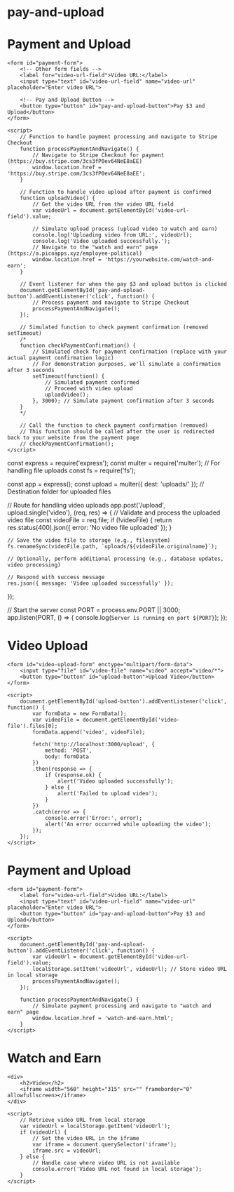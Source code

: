 # pay-and-upload
<!DOCTYPE html>
<html lang="en">
<head>
    <meta charset="UTF-8">
    <meta name="viewport" content="width=device-width, initial-scale=1.0">
    <title>Payment and Upload</title>
</head>
<body>
    <h1>Payment and Upload</h1>
    
    <form id="payment-form">
        <!-- Other form fields -->
        <label for="video-url-field">Video URL:</label>
        <input type="text" id="video-url-field" name="video-url" placeholder="Enter video URL">

        <!-- Pay and Upload Button -->
        <button type="button" id="pay-and-upload-button">Pay $3 and Upload</button>
    </form>

    <script>
        // Function to handle payment processing and navigate to Stripe Checkout
        function processPaymentAndNavigate() {
            // Navigate to Stripe Checkout for payment (https://buy.stripe.com/3cs3fP0ev64NeE8aEE)
            window.location.href = 'https://buy.stripe.com/3cs3fP0ev64NeE8aEE';
        }

        // Function to handle video upload after payment is confirmed
        function uploadVideo() {
            // Get the video URL from the video URL field
            var videoUrl = document.getElementById('video-url-field').value;

            // Simulate upload process (upload video to watch and earn)
            console.log('Uploading video from URL:', videoUrl);
            console.log('Video uploaded successfully.');
            // Navigate to the "watch and earn" page (https://a.picoapps.xyz/employee-political)
            window.location.href = 'https://yourwebsite.com/watch-and-earn';
        }

        // Event listener for when the pay $3 and upload button is clicked
        document.getElementById('pay-and-upload-button').addEventListener('click', function() {
            // Process payment and navigate to Stripe Checkout
            processPaymentAndNavigate();
        });

        // Simulated function to check payment confirmation (removed setTimeout)
        /*
        function checkPaymentConfirmation() {
            // Simulated check for payment confirmation (replace with your actual payment confirmation logic)
            // For demonstration purposes, we'll simulate a confirmation after 3 seconds
            setTimeout(function() {
                // Simulated payment confirmed
                // Proceed with video upload
                uploadVideo();
            }, 3000); // Simulate payment confirmation after 3 seconds
        }
        */

        // Call the function to check payment confirmation (removed)
        // This function should be called after the user is redirected back to your website from the payment page
        // checkPaymentConfirmation();
    </script>
</body>
</html>
const express = require('express');
const multer = require('multer'); // For handling file uploads
const fs = require('fs');

const app = express();
const upload = multer({ dest: 'uploads/' }); // Destination folder for uploaded files

// Route for handling video uploads
app.post('/upload', upload.single('video'), (req, res) => {
    // Validate and process the uploaded video file
    const videoFile = req.file;
    if (!videoFile) {
        return res.status(400).json({ error: 'No video file uploaded' });
    }

    // Save the video file to storage (e.g., filesystem)
    fs.renameSync(videoFile.path, `uploads/${videoFile.originalname}`);

    // Optionally, perform additional processing (e.g., database updates, video processing)

    // Respond with success message
    res.json({ message: 'Video uploaded successfully' });
});

// Start the server
const PORT = process.env.PORT || 3000;
app.listen(PORT, () => {
    console.log(`Server is running on port ${PORT}`);
});
<!-- index.html -->
<!DOCTYPE html>
<html lang="en">
<head>
    <meta charset="UTF-8">
    <meta name="viewport" content="width=device-width, initial-scale=1.0">
    <title>Video Upload</title>
</head>
<body>
    <h1>Video Upload</h1>
    
    <form id="video-upload-form" enctype="multipart/form-data">
        <input type="file" id="video-file" name="video" accept="video/*">
        <button type="button" id="upload-button">Upload Video</button>
    </form>

    <script>
        document.getElementById('upload-button').addEventListener('click', function() {
            var formData = new FormData();
            var videoFile = document.getElementById('video-file').files[0];
            formData.append('video', videoFile);

            fetch('http://localhost:3000/upload', {
                method: 'POST',
                body: formData
            })
            .then(response => {
                if (response.ok) {
                    alert('Video uploaded successfully');
                } else {
                    alert('Failed to upload video');
                }
            })
            .catch(error => {
                console.error('Error:', error);
                alert('An error occurred while uploading the video');
            });
        });
    </script>
</body>
</html>
<!-- payment.html -->
<!DOCTYPE html>
<html lang="en">
<head>
    <meta charset="UTF-8">
    <meta name="viewport" content="width=device-width, initial-scale=1.0">
    <title>Payment and Upload</title>
</head>
<body>
    <h1>Payment and Upload</h1>
    
    <form id="payment-form">
        <label for="video-url-field">Video URL:</label>
        <input type="text" id="video-url-field" name="video-url" placeholder="Enter video URL">
        <button type="button" id="pay-and-upload-button">Pay $3 and Upload</button>
    </form>

    <script>
        document.getElementById('pay-and-upload-button').addEventListener('click', function() {
            var videoUrl = document.getElementById('video-url-field').value;
            localStorage.setItem('videoUrl', videoUrl); // Store video URL in local storage
            processPaymentAndNavigate();
        });

        function processPaymentAndNavigate() {
            // Simulate payment processing and navigate to "watch and earn" page
            window.location.href = 'watch-and-earn.html';
        }
    </script>
</body>
</html>
<!-- watch-and-earn.html -->
<!DOCTYPE html>
<html lang="en">
<head>
    <meta charset="UTF-8">
    <meta name="viewport" content="width=device-width, initial-scale=1.0">
    <title>Watch and Earn</title>
</head>
<body>
    <h1>Watch and Earn</h1>
    
    <div>
        <h2>Video</h2>
        <iframe width="560" height="315" src="" frameborder="0" allowfullscreen></iframe>
    </div>

    <script>
        // Retrieve video URL from local storage
        var videoUrl = localStorage.getItem('videoUrl');
        if (videoUrl) {
            // Set the video URL in the iframe
            var iframe = document.querySelector('iframe');
            iframe.src = videoUrl;
        } else {
            // Handle case where video URL is not available
            console.error('Video URL not found in local storage');
        }
    </script>
</body>
</html>
